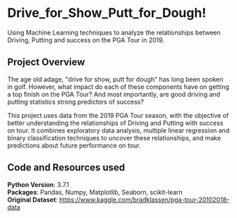 # Drive_for_Show_Putt_for_Dough!
Using Machine Learning techniques to analyze the relationships between Driving, Putting and success on the PGA Tour in 2019.

## Project Overview
The age old adage, "drive for show, putt for dough" has long been spoken in golf. However, what impact do each of these components have on getting a top finish on the PGA Tour? And most importantly, are good driving and putting statistics strong predictors of success?

This project uses data from the 2019 PGA Tour season, with the objective of better understanding the relationships of Driving and Putting with success on tour. It combines exploratory data analysis, multiple linear regression and binary classification techniques to uncover these relationships, and make predictions about future performance on tour.
 
 ## Code and Resources used
 **Python Version**: 3.7.1
<br>
**Packages**: Pandas, Numpy, Matplotlib, Seaborn, scikit-learn
 <br>
 **Original Dataset**: https://www.kaggle.com/bradklassen/pga-tour-20102018-data
